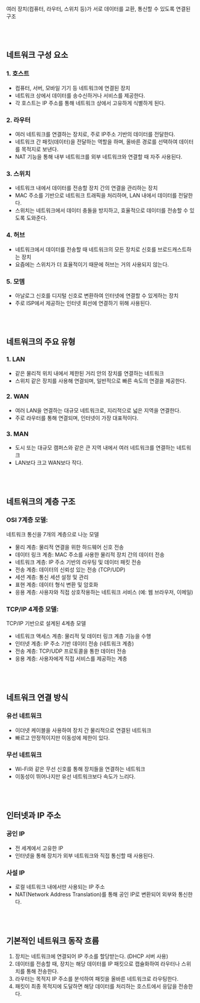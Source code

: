 여러 장치(컴퓨터, 라우터, 스위치 등)가 서로 데이터를 교환, 통신할 수 있도록 연결된 구조  

<br><br>

## 네트워크 구성 요소
### 1. 호스트
- 컴퓨터, 서버, 모바일 기기 등 네트워크에 연결된 장치
- 네트워크 상에서 데이터를 송수신하거나 서비스를 제공한다.
- 각 호스트는 IP 주소를 통해 네트워크 상에서 고유하게 식별하게 된다.
### 2. 라우터
- 여러 네트워크를 연결하는 장치로, 주로 IP주소 기반의 데이터를 전달한다.
- 네트워크 간 패킷(데이터)을 전달하는 역할을 하며, 올바른 경로를 선택하여 데이터를 목적지로 보낸다.
- NAT 기능을 통해 내부 네트워크를 외부 네트워크와 연결할 때 자주 사용된다.
### 3. 스위치
- 네트워크 내에서 데이터를 전송할 장치 간의 연결을 관리하는 장치
- MAC 주소를 기반으로 네트워크 트래픽을 처리하며, LAN 내에서 데이터를 전달한다.
- 스위치는 네트워크에서 데이터 충돌을 방지하고, 효율적으로 데이터를 전송할 수 있도록 도와준다.
### 4. 허브
- 네트워크에서 데이터를 전송할 때 네트워크의 모든 장치로 신호를 브로드캐스트하는 장치
- 요즘에는 스위치가 더 효율적이기 때문에 허브는 거의 사용되지 않는다.
### 5. 모뎀
- 아날로그 신호를 디지털 신호로 변환하여 인터넷에 연결할 수 있게하는 장치
- 주로 ISP에서 제공하는 인터넷 회선에 연결하기 위해 사용된다.


<br><br>


## 네트워크의 주요 유형
### 1. LAN
- 같은 물리적 위치 내에서 제한된 거리 안의 장치를 연결하는 네트워크
- 스위치 같은 장치를 사용해 연결되며, 일반적으로 빠른 속도의 연결을 제공한다.
### 2. WAN
- 여러 LAN을 연결하는 대규모 네트워크로, 지리적으로 넓은 지역을 연결한다.
- 주로 라우터를 통해 연결되며, 인터넷이 가장 대표적이다.
### 3. MAN
- 도시 또는 대규모 캠퍼스와 같은 큰 지역 내에서 여러 네트워크를 연결하는 네트워크
- LAN보다 크고 WAN보다 작다.


<br><br>


## 네트워크의 계층 구조
### OSI 7계층 모델:
네트워크 통신을 7개의 계층으로 나눈 모델
- 물리 계층: 물리적 연결을 위한 하드웨어 신호 전송
- 데이터 링크 계층: MAC 주소를 사용한 물리적 장치 간의 데이터 전송
- 네트워크 계층: IP 주소 기반의 라우팅 및 데이터 패킷 전송
- 전송 계층: 데이터의 신뢰성 있는 전송 (TCP/UDP)
- 세션 계층: 통신 세션 설정 및 관리
- 표현 계층: 데이터 형식 변환 및 암호화
- 응용 계층: 사용자와 직접 상호작용하는 네트워크 서비스 (예: 웹 브라우저, 이메일)
  
### TCP/IP 4계층 모델:
TCP/IP 기반으로 설계된 4계층 모델
- 네트워크 액세스 계층: 물리적 및 데이터 링크 계층 기능을 수행
- 인터넷 계층: IP 주소 기반 데이터 전송 (네트워크 계층)
- 전송 계층: TCP/UDP 프로토콜을 통한 데이터 전송
- 응용 계층: 사용자에게 직접 서비스를 제공하는 계층



<br><br>


## 네트워크 연결 방식
### 유선 네트워크
- 이더넷 케이블을 사용하여 장치 간 물리적으로 연결된 네트워크
- 빠르고 안정적이지만 이동성에 제한이 있다.
### 무선 네트워크
- Wi-Fi와 같은 무선 신호를 통해 장치들을 연결하는 네트워크
- 이동성이 뛰어나지만 유선 네트워크보다 속도가 느리다.



<br><br>


## 인터넷과 IP 주소
### 공인 IP  
- 전 세계에서 고유한 IP
- 인터넷을 통해 장치가 외부 네트워크와 직접 통신할 때 사용된다.  

### 사설 IP
- 로컬 네트워크 내에서만 사용되는 IP 주소
- NAT(Network Address Translation)를 통해 공인 IP로 변환되어 외부와 통신한다.



<br><br>


## 기본적인 네트워크 동작 흐름
1. 장치는 네트워크에 연결되어 IP 주소를 할당받는다. (DHCP 서버 사용)
2. 데이터를 전송할 때, 장치는 해당 데이터를 IP 패킷으로 캡슐화하여 라우터나 스위치를 통해 전송한다.
3. 라우터는 목적지 IP 주소를 분석하여 패킷을 올바른 네트워크로 라우팅한다.
4. 패킷이 최종 목적지에 도달하면 해당 데이터를 처리하는 호스트에서 응답을 전송한다.
